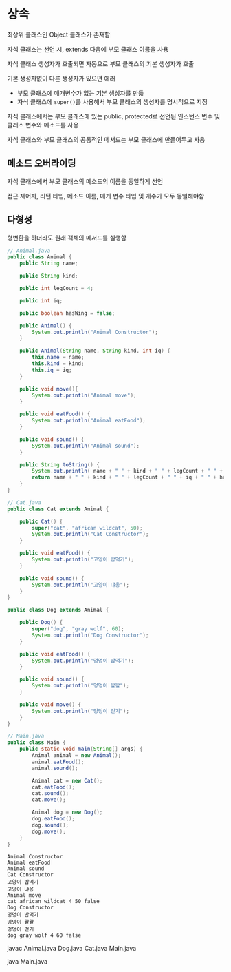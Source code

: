 # 상속

최상위 클래스인 Object 클래스가 존재함

자식 클래스는 선언 시, extends 다음에 부모 클래스 이름을 사용

자식 클래스 생성자가 호출되면 자동으로 부모 클래스의 기본 생성자가 호출

기본 생성자없이 다른 생성자가 있으면 에러
  - 부모 클래스에 매개변수가 없는 기본 생성자를 만듦
  - 자식 클래스에 `super()`를 사용해서 부모 클래스의 생성자를 명시적으로 지정

자식 클래스에서는 부모 클래스에 있는 public, protected로 선언된 인스턴스 변수 및 클래스 변수와 메소드를 사용

자식 클래스와 부모 클래스의 공통적인 메서드는 부모 클래스에 만들어두고 사용

## 메소드 오버라이딩

자식 클래스에서 부모 클래스의 메소드의 이름을 동일하게 선언

접근 제어자, 리턴 타입, 메소드 이름, 매개 변수 타입 및 개수가 모두 동일해야함

## 다형성

형변환을 하더라도 원래 객체의 메서드를 실행함

```java
// Animal.java
public class Animal {
    public String name;

    public String kind;

    public int legCount = 4;

    public int iq;

    public boolean hasWing = false;

    public Animal() {
        System.out.println("Animal Constructor");
    }

    public Animal(String name, String kind, int iq) {
        this.name = name;
        this.kind = kind;
        this.iq = iq;
    }

    public void move(){
        System.out.println("Animal move");
    }

    public void eatFood() {
        System.out.println("Animal eatFood");
    }

    public void sound() {
        System.out.println("Animal sound");
    }

    public String toString() {
        System.out.println( name + " " + kind + " " + legCount + " " + iq + " " + hasWing );
        return name + " " + kind + " " + legCount + " " + iq + " " + hasWing;
    }
}
```

```java
// Cat.java
public class Cat extends Animal {

    public Cat() {
        super("cat", "african wildcat", 50);
        System.out.println("Cat Constructor");
    }

    public void eatFood() {
        System.out.println("고양이 밥먹기");
    }

    public void sound() {
        System.out.println("고양이 냐옹");
    }
}

```

```java
public class Dog extends Animal {

    public Dog() {
        super("dog", "gray wolf", 60);
        System.out.println("Dog Constructor");
    }

    public void eatFood() {
        System.out.println("멍멍이 밥먹기");
    }

    public void sound() {
        System.out.println("멍멍이 왈왈");
    }

    public void move() {
        System.out.println("멍멍이 걷기");
    }
}

```

```java
// Main.java
public class Main {
    public static void main(String[] args) {
        Animal animal = new Animal();
        animal.eatFood();
        animal.sound();

        Animal cat = new Cat();
        cat.eatFood();
        cat.sound();
        cat.move();

        Animal dog = new Dog();
        dog.eatFood();
        dog.sound();
        dog.move();
    }
}
```

```
Animal Constructor
Animal eatFood
Animal sound
Cat Constructor
고양이 밥먹기
고양이 냐옹
Animal move
cat african wildcat 4 50 false
Dog Constructor
멍멍이 밥먹기
멍멍이 왈왈
멍멍이 걷기
dog gray wolf 4 60 false
```

javac Animal.java Dog.java Cat.java Main.java

java Main.java